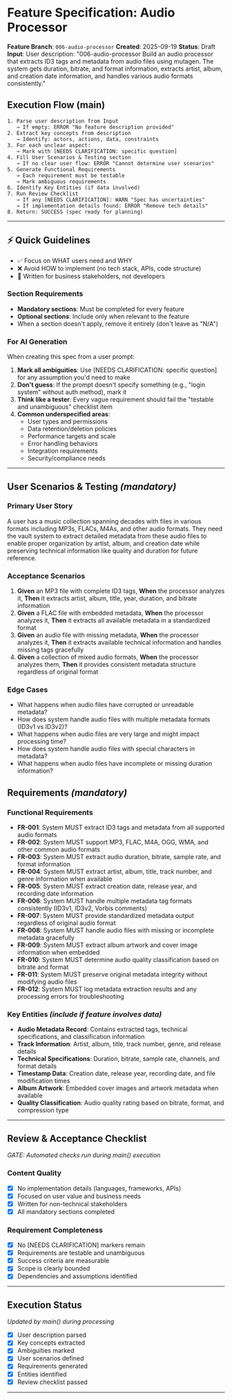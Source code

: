 # Feature Specification: Audio Processor

**Feature Branch**: `006-audio-processor`
**Created**: 2025-09-19
**Status**: Draft
**Input**: User description: "006-audio-processor Build an audio processor that extracts ID3 tags and metadata from audio files using mutagen. The system gets duration, bitrate, and format information, extracts artist, album, and creation date information, and handles various audio formats consistently."

## Execution Flow (main)
```
1. Parse user description from Input
   → If empty: ERROR "No feature description provided"
2. Extract key concepts from description
   → Identify: actors, actions, data, constraints
3. For each unclear aspect:
   → Mark with [NEEDS CLARIFICATION: specific question]
4. Fill User Scenarios & Testing section
   → If no clear user flow: ERROR "Cannot determine user scenarios"
5. Generate Functional Requirements
   → Each requirement must be testable
   → Mark ambiguous requirements
6. Identify Key Entities (if data involved)
7. Run Review Checklist
   → If any [NEEDS CLARIFICATION]: WARN "Spec has uncertainties"
   → If implementation details found: ERROR "Remove tech details"
8. Return: SUCCESS (spec ready for planning)
```

---

## ⚡ Quick Guidelines
- ✅ Focus on WHAT users need and WHY
- ❌ Avoid HOW to implement (no tech stack, APIs, code structure)
- 👥 Written for business stakeholders, not developers

### Section Requirements
- **Mandatory sections**: Must be completed for every feature
- **Optional sections**: Include only when relevant to the feature
- When a section doesn't apply, remove it entirely (don't leave as "N/A")

### For AI Generation
When creating this spec from a user prompt:
1. **Mark all ambiguities**: Use [NEEDS CLARIFICATION: specific question] for any assumption you'd need to make
2. **Don't guess**: If the prompt doesn't specify something (e.g., "login system" without auth method), mark it
3. **Think like a tester**: Every vague requirement should fail the "testable and unambiguous" checklist item
4. **Common underspecified areas**:
   - User types and permissions
   - Data retention/deletion policies
   - Performance targets and scale
   - Error handling behaviors
   - Integration requirements
   - Security/compliance needs

---

## User Scenarios & Testing *(mandatory)*

### Primary User Story
A user has a music collection spanning decades with files in various formats including MP3s, FLACs, M4As, and other audio formats. They need the vault system to extract detailed metadata from these audio files to enable proper organization by artist, album, and creation date while preserving technical information like quality and duration for future reference.

### Acceptance Scenarios
1. **Given** an MP3 file with complete ID3 tags, **When** the processor analyzes it, **Then** it extracts artist, album, title, year, duration, and bitrate information
2. **Given** a FLAC file with embedded metadata, **When** the processor analyzes it, **Then** it extracts all available metadata in a standardized format
3. **Given** an audio file with missing metadata, **When** the processor analyzes it, **Then** it extracts available technical information and handles missing tags gracefully
4. **Given** a collection of mixed audio formats, **When** the processor analyzes them, **Then** it provides consistent metadata structure regardless of original format

### Edge Cases
- What happens when audio files have corrupted or unreadable metadata?
- How does system handle audio files with multiple metadata formats (ID3v1 vs ID3v2)?
- What happens when audio files are very large and might impact processing time?
- How does system handle audio files with special characters in metadata?
- What happens when audio files have incomplete or missing duration information?

## Requirements *(mandatory)*

### Functional Requirements
- **FR-001**: System MUST extract ID3 tags and metadata from all supported audio formats
- **FR-002**: System MUST support MP3, FLAC, M4A, OGG, WMA, and other common audio formats
- **FR-003**: System MUST extract audio duration, bitrate, sample rate, and format information
- **FR-004**: System MUST extract artist, album, title, track number, and genre information when available
- **FR-005**: System MUST extract creation date, release year, and recording date information
- **FR-006**: System MUST handle multiple metadata tag formats consistently (ID3v1, ID3v2, Vorbis comments)
- **FR-007**: System MUST provide standardized metadata output regardless of original audio format
- **FR-008**: System MUST handle audio files with missing or incomplete metadata gracefully
- **FR-009**: System MUST extract album artwork and cover image information when embedded
- **FR-010**: System MUST determine audio quality classification based on bitrate and format
- **FR-011**: System MUST preserve original metadata integrity without modifying audio files
- **FR-012**: System MUST log metadata extraction results and any processing errors for troubleshooting

### Key Entities *(include if feature involves data)*
- **Audio Metadata Record**: Contains extracted tags, technical specifications, and classification information
- **Track Information**: Artist, album, title, track number, genre, and release details
- **Technical Specifications**: Duration, bitrate, sample rate, channels, and format details
- **Timestamp Data**: Creation date, release year, recording date, and file modification times
- **Album Artwork**: Embedded cover images and artwork metadata when available
- **Quality Classification**: Audio quality rating based on bitrate, format, and compression type

---

## Review & Acceptance Checklist
*GATE: Automated checks run during main() execution*

### Content Quality
- [x] No implementation details (languages, frameworks, APIs)
- [x] Focused on user value and business needs
- [x] Written for non-technical stakeholders
- [x] All mandatory sections completed

### Requirement Completeness
- [x] No [NEEDS CLARIFICATION] markers remain
- [x] Requirements are testable and unambiguous
- [x] Success criteria are measurable
- [x] Scope is clearly bounded
- [x] Dependencies and assumptions identified

---

## Execution Status
*Updated by main() during processing*

- [x] User description parsed
- [x] Key concepts extracted
- [x] Ambiguities marked
- [x] User scenarios defined
- [x] Requirements generated
- [x] Entities identified
- [x] Review checklist passed

---